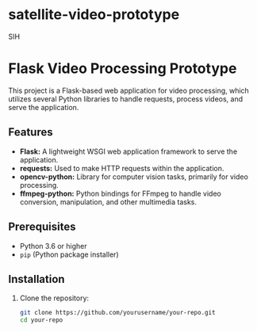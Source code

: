 # satellite-video-prototype
SIH
# Flask Video Processing Prototype

This project is a Flask-based web application for video processing, which utilizes several Python libraries to handle requests, process videos, and serve the application.

## Features

- **Flask:** A lightweight WSGI web application framework to serve the application.
- **requests:** Used to make HTTP requests within the application.
- **opencv-python:** Library for computer vision tasks, primarily for video processing.
- **ffmpeg-python:** Python bindings for FFmpeg to handle video conversion, manipulation, and other multimedia tasks.

## Prerequisites

- Python 3.6 or higher
- `pip` (Python package installer)

## Installation

1. Clone the repository:

   ```bash
   git clone https://github.com/yourusername/your-repo.git
   cd your-repo
